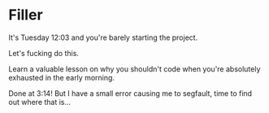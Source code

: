 # Filler

It's Tuesday 12:03 and you're barely starting the project.

Let's fucking do this. 

Learn a valuable lesson on why you shouldn't code when you're absolutely exhausted in the early morning. 

Done at 3:14! But I have a small error causing me to segfault, time to find out where that is... 
